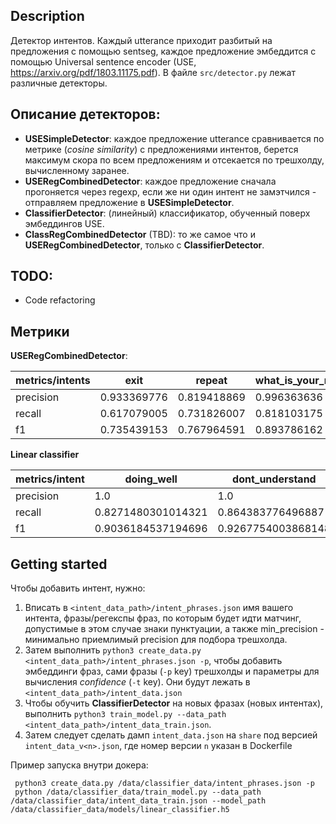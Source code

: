 ## Description

Детектор интентов. Каждый utterance приходит разбитый на предложения с помощью sentseg, каждое предложение
эмбеддится с помощью Universal sentence encoder (USE, https://arxiv.org/pdf/1803.11175.pdf).
В файле `src/detector.py` лежат различные детекторы.

## Описание детекторов:

- **USESimpleDetector**:  каждое предложение utterance сравнивается по метрике (*cosine similarity*) с предложениями интентов, берется максимум скора по всем предложениям и отсекается по трешхолду, вычисленному заранее.
- **USERegCombinedDetector**: каждое предложение сначала прогоняется через regexp, если же ни один интент не замэтчился - отправляем предложение в **USESimpleDetector**.
- **ClassifierDetector**: (линейный) классификатор, обученный поверх эмбеддингов USE.
- **ClassRegCombinedDetector** (TBD): то же самое что и **USERegCombinedDetector**, только c **ClassifierDetector**.

## TODO:

- Code refactoring

## Метрики

**USERegCombinedDetector**:

| metrics/intents | exit        | repeat      | what\_is\_your\_name | where\_are\_you\_from | what\_can\_you\_do | who\_made\_you | what\_is\_your\_job |
|-----------------|-------------|-------------|----------------------|-----------------------|--------------------|----------------|---------------------|
| precision       | 0.933369776 | 0.819418869 | 0.996363636          | 0.958124098           | 0.851321586        | 0.876727199    | 0.92990404          |
| recall          | 0.617079005 | 0.731826007 | 0.818103175          | 0.87984127            | 0.72               | 0.877472177    | 0.905040404         |
| f1              | 0.735439153 | 0.767964591 | 0.893786162          | 0.909311858           | 0.670418219        | 0.874162102    | 0.912530126         |

**Linear classifier**

| metrics/intent | doing\_well         | dont\_understand    | exit                | no                  | opinion\_request    | repeat              | tell\_me\_more      | weather\_forecast\_intent | what\_can\_you\_do  | what\_is\_your\_job | what\_is\_your\_name | what\_time           | where\_are\_you\_from | who\_made\_you      | yes                 |
|----------------|---------------------|---------------------|---------------------|---------------------|---------------------|---------------------|---------------------|---------------------------|---------------------|---------------------|----------------------|----------------------|-----------------------|---------------------|---------------------|
| precision      | 1\.0                | 1\.0                | 0\.9964787501200789 | 1\.0                | 0\.9996212111280496 | 0\.9982447699147405 | 1\.0                | 0\.9998086484490362       | 0\.9406622419448508 | 0\.9930205949656751 | 0\.99                | 0\.6                 | 0\.999367088607595    | 0\.9860114920212973 | 0\.9967607105538139 |
| recall         | 0\.8271480301014321 | 0\.864383776496887  | 0\.9534345021261869 | 0\.5748186754765702 | 0\.995374956384347  | 0\.9583344174133973 | 0\.5986237373737373 | 0\.9880205217606252       | 0\.6960568179811785 | 0\.7349294333117863 | 0\.8866540404040404  | 0\.19                | 0\.9164571982757981   | 0\.9802254067255742 | 0\.6001359536978585 |
| f1             | 0\.9036184537194696 | 0\.9267754003868148 | 0\.9744161467246719 | 0\.7259310291205616 | 0\.9974932691400664 | 0\.977794422336772  | 0\.7441735796882856 | 0\.9938752158190916       | 0\.7940653925540758 | 0\.8347719509367446 | 0\.9336422400049642  | 0\.28095238095238095 | 0\.9553731083663756   | 0\.9826710980784583 | 0\.7458926254669818 |



## Getting started

Чтобы добавить интент, нужно:
 1. Вписать в `<intent_data_path>/intent_phrases.json` имя вашего интента, фразы/регекспы фраз, по которым будет идти матчинг, допустимые в этом случае знаки пунктуации, а также min_precision - минимально приемлимый precision для подбора трешхолда.
 2. Затем выполнить `python3 create_data.py <intent_data_path>/intent_phrases.json -p`, чтобы добавить эмбеддинги фраз, сами фразы (`-p` key) трешхолды и параметры для вычисления *confidence* (`-t` key). Они будут лежать в `<intent_data_path>/intent_data.json`
 3. Чтобы обучить **ClassifierDetector** на новых фразах (новых интентах), выполнить `python3 train_model.py --data_path <intent_data_path>/intent_data_train.json`.
 4. Затем следует сделать дамп `intent_data.json` на `share` под версией `intent_data_v<n>.json`, где номер версии `n` указан в Dockerfile

Пример запуска внутри докера:
 ```
  python3 create_data.py /data/classifier_data/intent_phrases.json -p
  python /data/classifier_data/train_model.py --data_path /data/classifier_data/intent_data_train.json --model_path /data/classifier_data/models/linear_classifier.h5
 ```
